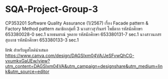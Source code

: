 # SQA-Project-Group-3
CP353201 Software Quality Assurance (1/2567)
เรื่อง Facade pattern & Factory Method pattern
สมาชิกกลุ่มที่ 3 
นางสาวสุวรินทร์ โพธิ์ตาก รหัสนักศึกษา 653380028-0 sec.1
นายธนธรณ์ จูหลาย รหัสนักศึกษา 653380131-7 sec.1
นางสาวนภสร สุบงกช  รหัสนักศึกษา 653380133-3 sec.1

link สำหรับดูสไลด์นำเสนอ https://www.canva.com/design/DAGSIxm04VA/JeSFvwQhCG-vxumkxGaUEw/view?utm_content=DAGSIxm04VA&utm_campaign=designshare&utm_medium=link&utm_source=editor

